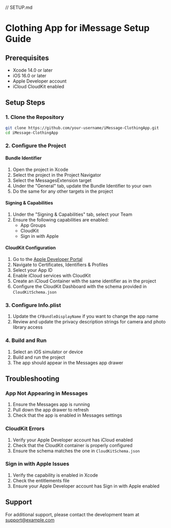 // SETUP.md
# Clothing App for iMessage Setup Guide

## Prerequisites
- Xcode 14.0 or later
- iOS 16.0 or later
- Apple Developer account
- iCloud CloudKit enabled

## Setup Steps

### 1. Clone the Repository
```bash
git clone https://github.com/your-username/iMessage-ClothingApp.git
cd iMessage-ClothingApp
```

### 2. Configure the Project

#### Bundle Identifier
1. Open the project in Xcode
2. Select the project in the Project Navigator
3. Select the MessagesExtension target
4. Under the "General" tab, update the Bundle Identifier to your own
5. Do the same for any other targets in the project

#### Signing & Capabilities
1. Under the "Signing & Capabilities" tab, select your Team
2. Ensure the following capabilities are enabled:
   - App Groups
   - CloudKit
   - Sign in with Apple

#### CloudKit Configuration
1. Go to the [Apple Developer Portal](https://developer.apple.com)
2. Navigate to Certificates, Identifiers & Profiles
3. Select your App ID
4. Enable iCloud services with CloudKit
5. Create an iCloud Container with the same identifier as in the project
6. Configure the CloudKit Dashboard with the schema provided in `CloudKitSchema.json`

### 3. Configure Info.plist
1. Update the `CFBundleDisplayName` if you want to change the app name
2. Review and update the privacy description strings for camera and photo library access

### 4. Build and Run
1. Select an iOS simulator or device
2. Build and run the project
3. The app should appear in the Messages app drawer

## Troubleshooting

### App Not Appearing in Messages
1. Ensure the Messages app is running
2. Pull down the app drawer to refresh
3. Check that the app is enabled in Messages settings

### CloudKit Errors
1. Verify your Apple Developer account has iCloud enabled
2. Check that the CloudKit container is properly configured
3. Ensure the schema matches the one in `CloudKitSchema.json`

### Sign in with Apple Issues
1. Verify the capability is enabled in Xcode
2. Check the entitlements file
3. Ensure your Apple Developer account has Sign in with Apple enabled

## Support
For additional support, please contact the development team at support@example.com